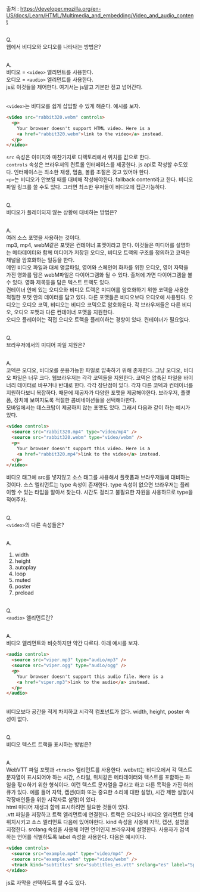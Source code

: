 출처 : https://developer.mozilla.org/en-US/docs/Learn/HTML/Multimedia_and_embedding/Video_and_audio_content<br/><br/>

Q.<br/>
웹에서 비디오와 오디오를 나타내는 방법은?<br/><br/>

A.<br/>
비디오 = `<video>` 엘리먼트를 사용한다.<br/>
오디오 = `<audio>` 엘리먼트를 사용한다.<br/>
js로 이것들을 제어한다. 여기서는 js말고 기본만 짚고 넘어간다.<br/><br/>

`<video>`는 비디오를 쉽게 삽입할 수 있게 해준다. 예시를 보자.<br/>
```html
<video src="rabbit320.webm" controls>
  <p>
    Your browser doesn't support HTML video. Here is a
    <a href="rabbit320.webm">link to the video</a> instead.
  </p>
</video>
```
`src` 속성은 이미지와 마찬가지로 디렉토리에서 위치를 값으로 한다.<br/>
`controls` 속성은 브라우저의 컨트롤 인터페이스를 제공한다. js api로 작성할 수도있다. 인터페이스는 최소한 재생, 멈춤, 볼륨 조절은 갖고 있어야 한다.<br/>
`<p>`는 비디오가 안보일 때를 대비해 작성해야한다. fallback content라고 한다. 비디오 파일 링크를 쓸 수도 있다. 그러면 최소한 유저들이 비디오에 접근가능하다.<br/><br/>

Q.<br/>
비디오가 플레이되지 않는 상황에 대비하는 방법은?<br/><br/>

A.<br/>
여러 소스 포맷을 사용하는 것이다.<br/>
mp3, mp4, webM같은 포맷은 컨테이너 포맷이라고 한다. 이것들은 미디어를 설명하는 메타데이터와 함께 미디어가 저장된 오디오, 비디오 트랙의 구조를 정의하고 코덱은 채널을 암호화하는 일등을 한다.<br/>
메인 비디오 파일과 대체 앵글파일, 영어와 스페인어 화자를 위한 오디오, 영어 자막을 가진 영화를 담은 webM파일은 다이어그램화 될 수 있다. 출처에 가면 다이어그램을 볼 수 있다. 영화 제목등을 담은 텍스트 트랙도 있다.<br/>
컨테이너 안에 있는 오디오와 비디오 트랙은 미디어를 암호화하기 위한 코덱을 사용한 적절한 포맷 안의 데이터를 담고 있다. 다른 포맷들은 비디오보다 오디오에 사용된다. 오디오는 오디오 코덱, 비디오는 비디오 코덱으로 암호화된다. 각 브라우저들은 다른 비디오, 오디오 포맷과 다른 컨테이너 포맷을 지원한다.<br/>
오디오 플레이어는 직접 오디오 트랙을 플레이하는 경향이 있다. 컨테이너가 필요없다.<br/><br/> 

Q.<br/>
브라우저에서의 미디어 파일 지원은?<br/><br/>

A.<br/>
코덱은 오디오, 비디오를 운용가능한 파일로 압축하기 위해 존재한다. 그냥 오디오, 비디오 파일은 너무 크다. 웹브라우저는 각각 코덱들을 지원한다. 코덱은 압축된 파일을 바이너리 데이터로 바꾸거나 반대로 한다. 각각 장단점이 있다. 각자 다른 코덱과 컨테이너를 지원하다보니 복잡하다. 때문에 제공자가 다양한 포맷을 제공해야한다. 브라우저, 플랫폼, 장치에 보여지도록 적절한 콤비네이션들을 선택해야한다.<br/>
모바일에서는 데스크탑이 제공하지 않는 포맷도 있다. 그래서 다음과 같이 하는 예시가 있다.<br/>
```html
<video controls>
  <source src="rabbit320.mp4" type="video/mp4" />
  <source src="rabbit320.webm" type="video/webm" />
  <p>
    Your browser doesn't support this video. Here is a
    <a href="rabbit320.mp4">link to the video</a> instead.
  </p>
</video>
```
비디오 태그에 src를 넣지않고 소스 태그를 사용해서 플랫폼과 브라우저들에 대비하는 것이다. 소스 엘리먼트는 type 속성이 존재한다. type 속성이 없으면 브라우저는 플레이할 수 있는 타입을 알아서 찾는다. 시간도 걸리고 불필요한 자원을 사용하므로 type을 적어주자.<br/><br/>

Q.<br/>
`<video>`의 다른 속성들은?<br/><br/>

A.<br/>
1. width
2. height
3. autoplay
4. loop
5. muted
6. poster
7. preload<br/><br/>

Q.<br/>
`<audio>` 엘리먼트란?<br/><br/>

A.<br/>
비디오 엘리먼트와 비슷하지만 약간 다르다. 아래 예시를 보자.<br/>
```html
<audio controls>
  <source src="viper.mp3" type="audio/mp3" />
  <source src="viper.ogg" type="audio/ogg" />
  <p>
    Your browser doesn't support this audio file. Here is a
    <a href="viper.mp3">link to the audio</a> instead.
  </p>
</audio>
```
<br/>
비디오보다 공간을 적게 차지하고 시각적 컴포넌트가 없다. width, height, poster 속성이 없다.<br/><br/>

Q.<br/>
비디오 텍스트 트랙을 표시하는 방법은?<br/><br/>

A.<br/>
WebVTT 파일 포맷과 `<track>` 엘리먼트를 사용한다. webvtt는 비디오에서 각 텍스트 문자열이 표시되어야 하는 시간, 스타일, 위치같은 메타데이터와 텍스트를 포함하는 파일을 잓ㅇ하기 위한 형식이다. 이런 텍스트 문자열을 큐라고 하고 다른 목적을 가진 여러 큐가 있다. 예를 들어 자막, 캡션(대화 또는 중요한 소리에 대한 설명), 시간 제한 설명(시각장애인들을 위한 시각자료 설명)이 있다.<br/>
html 미디어 재생과 함께 표시하려면 필요한 것들이 있다.<br/>
.vtt 파일을 저장하고 트랙 엘리먼트에 연결한다. 트랙은 오디오나 비디오 엘리먼트 안에 위치시키고 소스 엘리먼트 다음에 있어야한다. kind 속성을 사용해 자막, 캡션, 설명을 지정한다. srclang 속성을 사용해 어떤 언어인지 브라우저에 설명한다. 사용자가 검색하는 언어를 식별하도록 label 속성을 사용한다. 다음은 예시이다.<br/>
```html
<video controls>
  <source src="example.mp4" type="video/mp4" />
  <source src="example.webm" type="video/webm" />
  <track kind="subtitles" src="subtitles_es.vtt" srclang="es" label="Spanish" />
</video>
```
js로 자막을 선택하도록 할 수도 있다.
<br/><br/>
